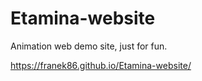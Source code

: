 # Etamina-website
Animation web demo site, just for fun.

https://franek86.github.io/Etamina-website/
